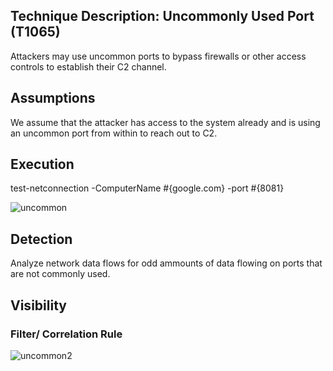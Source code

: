 Technique Description: Uncommonly Used Port (T1065)
------------------------------------
Attackers may use uncommon ports to bypass firewalls or other access controls to establish their C2 channel.

Assumptions 
-------------
We assume that the attacker has access to the system already and is using an uncommon port from within to reach out to C2.

Execution 
-------------
test-netconnection -ComputerName #{google.com} -port #{8081}

![uncommon](https://user-images.githubusercontent.com/32250546/55599520-3b7e0880-5726-11e9-9dc0-0c1ce25b76cb.png)
 
 Detection 
-------------
Analyze network data flows for odd ammounts of data flowing on ports that are not commonly used.

 Visibility 
-------------

### Filter/ Correlation Rule ###
![uncommon2](https://user-images.githubusercontent.com/32250546/55599525-446eda00-5726-11e9-8f86-856b70027116.png)

